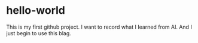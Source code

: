 # hello-world
This is my first github project. I want to record what I Iearned from AI. And I just begin to use this blag.
